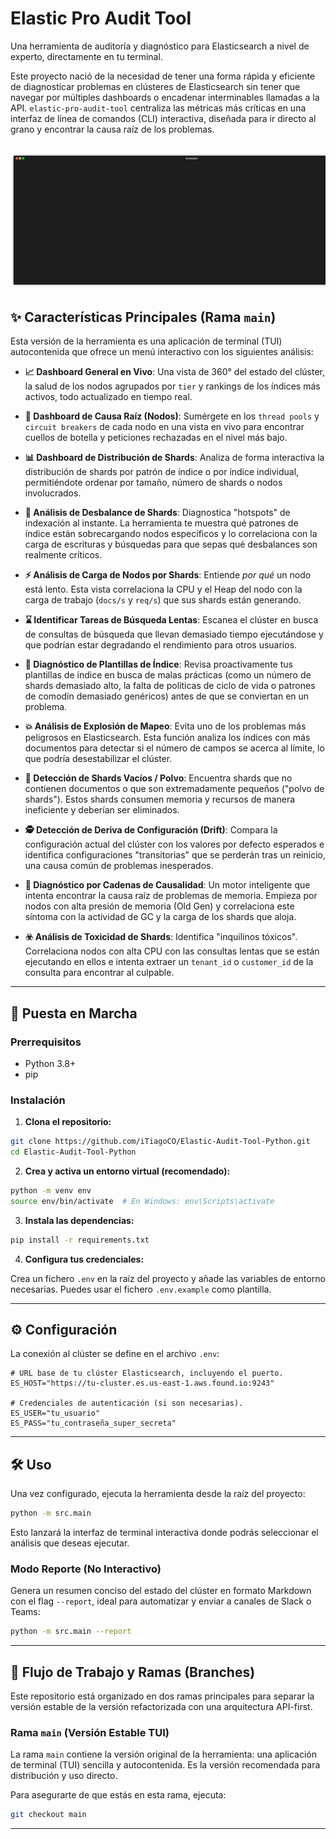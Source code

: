 # Elastic Pro Audit Tool

Una herramienta de auditoría y diagnóstico para Elasticsearch a nivel de experto, directamente en tu terminal.

Este proyecto nació de la necesidad de tener una forma rápida y eficiente de diagnosticar problemas en clústeres de Elasticsearch sin tener que navegar por múltiples dashboards o encadenar interminables llamadas a la API. `elastic-pro-audit-tool` centraliza las métricas más críticas en una interfaz de línea de comandos (CLI) interactiva, diseñada para ir directo al grano y encontrar la causa raíz de los problemas.

![Demo del Dashboard](render1752100480123.gif)
---

## ✨ Características Principales (Rama `main`)

Esta versión de la herramienta es una aplicación de terminal (TUI) autocontenida que ofrece un menú interactivo con los siguientes análisis:

* **📈 Dashboard General en Vivo**: Una vista de 360° del estado del clúster, la salud de los nodos agrupados por `tier` y rankings de los índices más activos, todo actualizado en tiempo real.

* **🔬 Dashboard de Causa Raíz (Nodos)**: Sumérgete en los `thread pools` y `circuit breakers` de cada nodo en una vista en vivo para encontrar cuellos de botella y peticiones rechazadas en el nivel más bajo.

* **📊 Dashboard de Distribución de Shards**: Analiza de forma interactiva la distribución de shards por patrón de índice o por índice individual, permitiéndote ordenar por tamaño, número de shards o nodos involucrados.

* **🔀 Análisis de Desbalance de Shards**: Diagnostica "hotspots" de indexación al instante. La herramienta te muestra qué patrones de índice están sobrecargando nodos específicos y lo correlaciona con la carga de escrituras y búsquedas para que sepas qué desbalances son realmente críticos.

* **⚡ Análisis de Carga de Nodos por Shards**: Entiende *por qué* un nodo está lento. Esta vista correlaciona la CPU y el Heap del nodo con la carga de trabajo (`docs/s` y `req/s`) que sus shards están generando.

* **⌛ Identificar Tareas de Búsqueda Lentas**: Escanea el clúster en busca de consultas de búsqueda que llevan demasiado tiempo ejecutándose y que podrían estar degradando el rendimiento para otros usuarios.

* **📝 Diagnóstico de Plantillas de Índice**: Revisa proactivamente tus plantillas de índice en busca de malas prácticas (como un número de shards demasiado alto, la falta de políticas de ciclo de vida o patrones de comodín demasiado genéricos) antes de que se conviertan en un problema.

* **💥 Análisis de Explosión de Mapeo**: Evita uno de los problemas más peligrosos en Elasticsearch. Esta función analiza los índices con más documentos para detectar si el número de campos se acerca al límite, lo que podría desestabilizar el clúster.

* **🧹 Detección de Shards Vacíos / Polvo**: Encuentra shards que no contienen documentos o que son extremadamente pequeños ("polvo de shards"). Estos shards consumen memoria y recursos de manera ineficiente y deberían ser eliminados.

* **🕵️ Detección de Deriva de Configuración (Drift)**: Compara la configuración actual del clúster con los valores por defecto esperados e identifica configuraciones "transitorias" que se perderán tras un reinicio, una causa común de problemas inesperados.

* **🔗 Diagnóstico por Cadenas de Causalidad**: Un motor inteligente que intenta encontrar la causa raíz de problemas de memoria. Empieza por nodos con alta presión de memoria (Old Gen) y correlaciona este síntoma con la actividad de GC y la carga de los shards que aloja.

* **☣️ Análisis de Toxicidad de Shards**: Identifica "inquilinos tóxicos". Correlaciona nodos con alta CPU con las consultas lentas que se están ejecutando en ellos e intenta extraer un `tenant_id` o `customer_id` de la consulta para encontrar al culpable.

---

## 🚀 Puesta en Marcha

### Prerrequisitos

* Python 3.8+
* pip

### Instalación

1. **Clona el repositorio:**

```bash
git clone https://github.com/iTiagoCO/Elastic-Audit-Tool-Python.git
cd Elastic-Audit-Tool-Python
```

2. **Crea y activa un entorno virtual (recomendado):**

```bash
python -m venv env
source env/bin/activate  # En Windows: env\Scripts\activate
```

3. **Instala las dependencias:**

```bash
pip install -r requirements.txt
```

4. **Configura tus credenciales:**

Crea un fichero `.env` en la raíz del proyecto y añade las variables de entorno necesarias. Puedes usar el fichero `.env.example` como plantilla.

---

## ⚙️ Configuración

La conexión al clúster se define en el archivo `.env`:

```env
# URL base de tu clúster Elasticsearch, incluyendo el puerto.
ES_HOST="https://tu-cluster.es.us-east-1.aws.found.io:9243"

# Credenciales de autenticación (si son necesarias).
ES_USER="tu_usuario"
ES_PASS="tu_contraseña_super_secreta"
```

---

## 🛠️ Uso

Una vez configurado, ejecuta la herramienta desde la raíz del proyecto:

```bash
python -m src.main
```

Esto lanzará la interfaz de terminal interactiva donde podrás seleccionar el análisis que deseas ejecutar.

### Modo Reporte (No Interactivo)

Genera un resumen conciso del estado del clúster en formato Markdown con el flag `--report`, ideal para automatizar y enviar a canales de Slack o Teams:

```bash
python -m src.main --report
```

---

## 🔀 Flujo de Trabajo y Ramas (Branches)

Este repositorio está organizado en dos ramas principales para separar la versión estable de la versión refactorizada con una arquitectura API-first.

### Rama `main` (Versión Estable TUI)

La rama `main` contiene la versión original de la herramienta: una aplicación de terminal (TUI) sencilla y autocontenida. Es la versión recomendada para distribución y uso directo.

Para asegurarte de que estás en esta rama, ejecuta:

```bash
git checkout main
```

---
